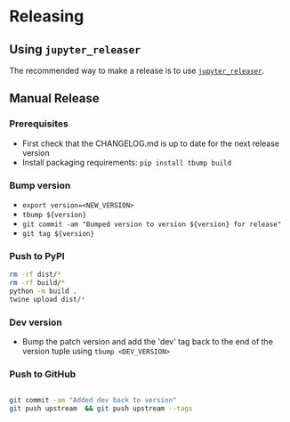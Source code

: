 # Releasing

## Using `jupyter_releaser`

The recommended way to make a release is to use [`jupyter_releaser`](https://github.com/jupyter-server/jupyter_releaser#checklist-for-adoption).

## Manual Release

### Prerequisites

- First check that the CHANGELOG.md is up to date for the next release version
- Install packaging requirements: `pip install tbump build`

### Bump version

- `export version=<NEW_VERSION>`
- `tbump ${version} `
- `git commit -am "Bumped version to version ${version} for release"`
- `git tag ${version}`

### Push to PyPI

```bash
rm -rf dist/*
rm -rf build/*
python -m build .
twine upload dist/*
```

### Dev version

- Bump the patch version and add the 'dev' tag back to the end of the version tuple using `tbump <DEV_VERSION>`

### Push to GitHub

```bash

git commit -am "Added dev back to version"
git push upstream  && git push upstream --tags
```
